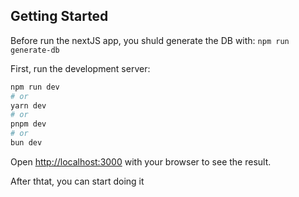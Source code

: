 ## Getting Started

Before run the nextJS app, you shuld generate the DB with:
`npm run generate-db`

First, run the development server:

```bash
npm run dev
# or
yarn dev
# or
pnpm dev
# or
bun dev
```

Open [http://localhost:3000](http://localhost:3000) with your browser to see the result.

After thtat, you can start doing it
